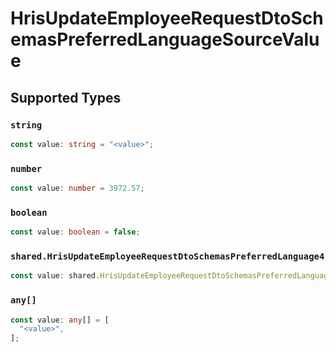 # HrisUpdateEmployeeRequestDtoSchemasPreferredLanguageSourceValue


## Supported Types

### `string`

```typescript
const value: string = "<value>";
```

### `number`

```typescript
const value: number = 3972.57;
```

### `boolean`

```typescript
const value: boolean = false;
```

### `shared.HrisUpdateEmployeeRequestDtoSchemasPreferredLanguage4`

```typescript
const value: shared.HrisUpdateEmployeeRequestDtoSchemasPreferredLanguage4 = {};
```

### `any[]`

```typescript
const value: any[] = [
  "<value>",
];
```

